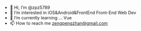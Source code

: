 - 👋 Hi, I’m @zpz5789
- 👀 I’m interested in iOS&Android&FrontEnd Front-End Web Dev
- 🌱 I’m currently learning ... Vue
- 📫 How to reach me zengpengzhan@gmail.com

<!---
zpz5789/zpz5789 is a ✨ special ✨ repository because its `README.md` (this file) appears on your GitHub profile.
You can click the Preview link to take a look at your changes.
--->
